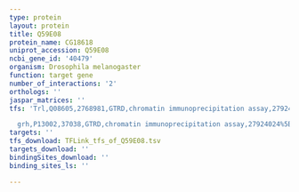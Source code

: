 ```yaml
---
type: protein
layout: protein
title: Q59E08
protein_name: CG18618
uniprot_accession: Q59E08
ncbi_gene_id: '40479'
organism: Drosophila melanogaster
function: target gene
number_of_interactions: '2'
orthologs: ''
jaspar_matrices: ''
tfs: 'Trl,Q08605,2768981,GTRD,chromatin immunoprecipitation assay,27924024%5Buid%5D,No

  grh,P13002,37038,GTRD,chromatin immunoprecipitation assay,27924024%5Buid%5D,No'
targets: ''
tfs_download: TFLink_tfs_of_Q59E08.tsv
targets_download: ''
bindingSites_download: ''
binding_sites_ls: ''

---
```

